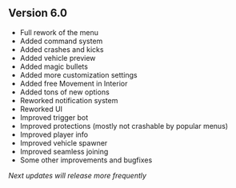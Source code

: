 ## Version 6.0
- Full rework of the menu
- Added command system
- Added crashes and kicks
- Added vehicle preview
- Added magic bullets
- Added more customization settings
- Added free Movement in Interior
- Added tons of new options
- Reworked notification system
- Reworked UI
- Improved trigger bot
- Improved protections (mostly not crashable by popular menus)
- Improved player info
- Improved vehicle spawner
- Improved seamless joining
- Some other improvements and bugfixes

*Next updates will release more frequently*
